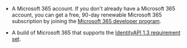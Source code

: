 * A Microsoft 365 account. If you don't already have a Microsoft 365 account, you can get a free, 90-day renewable Microsoft 365 subscription by joining the [Microsoft 365 developer program](https://developer.microsoft.com/office/dev-program). 

* A build of Microsoft 365 that supports the [IdentityAPI 1.3 requirement set](../reference/requirement-sets/identity-api-requirement-sets.md).

